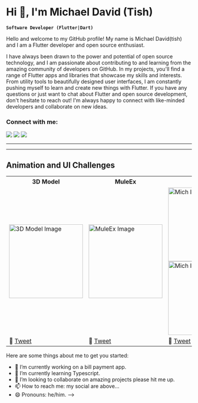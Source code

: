 # Hi 👋, I'm Michael David (Tish)
**`Software Developer (Flutter|Dart)`**

Hello and welcome to my GitHub profile! My name is Michael David(tish) and I am a Flutter developer and open source enthusiast.

I have always been drawn to the power and potential of open source technology, and I am passionate about contributing to and learning from the amazing community of developers on GitHub. In my projects, you'll find a range of Flutter apps and libraries that showcase my skills and interests. From utility tools to beautifully designed user interfaces, I am constantly pushing myself to learn and create new things with Flutter. If you have any questions or just want to chat about Flutter and open source development, don't hesitate to reach out! I'm always happy to connect with like-minded developers and collaborate on new ideas.

<h3 align="left">Connect with me:</h3>

[![](https://img.shields.io/badge/Medium-12100E?style=for-the-badge&logo=medium&logoColor=white)](https://medium.com/@michaeldavidreon) [![](https://img.shields.io/badge/twitter-12100E?style=for-the-badge&logo=twitter&logoColor=white)](https://twitter.com/DaveEilish) [![](https://img.shields.io/badge/instagram-12100E?style=for-the-badge&logo=instagram&logoColor=white)](https://instagram.com/tis_h01)

---

---
## Animation and UI Challenges

<div class="table-container">
  <table>
    <tbody>
      <tr>
        <th>3D Model</th>
        <th>MuleEx</th>
        <th>Mich</th>
      </tr>
      <tr>
        <td>
          <img src="https://github.com/user-attachments/assets/4a59ee34-cf56-4797-8884-e542240c93f9" width="200" alt="3D Model Image">
        </td>
        <td>
          <img src="https://github.com/user-attachments/assets/45a5aa7b-c8bd-493c-ae53-87b8ae713951" width="200" alt="MuleEx Image">
        </td>
        <td>
          <img src="https://github.com/user-attachments/assets/2454c6dd-3c80-4e5f-b011-71ea0a5f424d" width="200" alt="Mich Image 1">
          <img src="https://github.com/user-attachments/assets/cb000524-5162-4bfe-9a2f-df5a2b2736bb" width="200" alt="Mich Image 2">
        </td>
      </tr>
      <tr>
        <td>
          🔗 <a href="https://x.com/daveeilish/status/1891821883017855113?s=46">Tweet</a>
        </td>
        <td>
          🔗 <a href="https://x.com/daveeilish/status/1891821883017855113?s=46">Tweet</a>
        </td>
        <td>
          🔗 <a href="https://x.com/daveeilish/status/1891293267586687335?s=46">Tweet</a>
        </td>
      </tr>
    </tbody>
  </table>
</div>




		
Here are some things about me to get you started:

- 🔭 I’m currently working on a bill payment app.
- 🌱 I’m currently learning Typescript.
- 👯 I’m looking to collaborate on amazing projects please hit me up.
- 📫 How to reach me: my social are above...
- 😄 Pronouns: he/him.
-->
